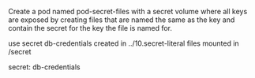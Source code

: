 Create a pod named pod-secret-files with a secret volume where all keys are exposed by creating files that are named the same as the key and contain the secret for the key the file is named for.

use secret db-credentials created in ../10.secret-literal
files mounted in /secret

secret: db-credentials

